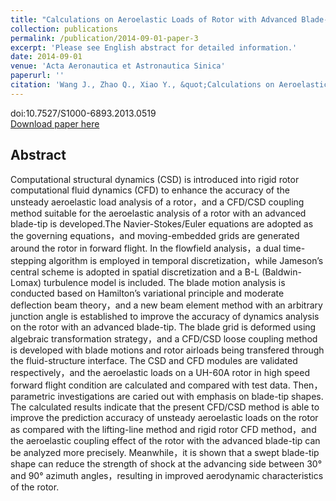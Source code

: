 ```yaml
---
title: "Calculations on Aeroelastic Loads of Rotor with Advanced Blade-tip Based on CFD/CSD Coupling Method"
collection: publications
permalink: /publication/2014-09-01-paper-3
excerpt: 'Please see English abstract for detailed information.'
date: 2014-09-01
venue: 'Acta Aeronautica et Astronautica Sinica'
paperurl: ''
citation: 'Wang J., Zhao Q., Xiao Y., &quot;Calculations on Aeroelastic Loads of Rotor with Advanced Blade-tip Based on CFD/CSD Coupling Method&quot;, <i>Acta Aeronautica et Astronautica Sinica</i>, vol.35, no.9, p.2426-2437, 2014.'
---
```

doi:10.7527/S1000-6893.2013.0519  
[Download paper here](http://hkxb.buaa.edu.cn/CN/10.7527/S1000-6893.2013.0519)

Abstract
--------
Computational structural dynamics (CSD) is introduced into rigid rotor computational fluid dynamics (CFD) to enhance the accuracy of the unsteady aeroelastic load analysis of a rotor，and a CFD/CSD coupling method suitable for the aeroelastic analysis of a rotor with an advanced blade-tip is developed.The Navier-Stokes/Euler equations are adopted as the governing equations，and moving-embedded grids are generated around the rotor in forward flight. In the flowfield analysis，a dual time-stepping algorithm is employed in temporal discretization，while Jameson’s central scheme is adopted in spatial discretization and a B-L (Baldwin-Lomax) turbulence model is included. The blade motion analysis is conducted based on Hamilton’s variational principle and moderate deflection beam theory，and a new beam element method with an arbitrary junction angle is established to improve the accuracy of dynamics analysis on the rotor with an advanced blade-tip. The blade grid is deformed using algebraic transformation strategy，and a CFD/CSD loose coupling method is developed with blade motions and rotor airloads being transfered through the fluid-structure interface. The CSD and CFD modules are validated respectively，and the aeroelastic loads on a UH-60A rotor in high speed forward flight condition are calculated and compared with test data. Then，parametric investigations are caried out with emphasis on blade-tip shapes. The calculated results indicate that the present CFD/CSD method is able to improve the prediction accuracy of unsteady aeroelastic loads on the rotor as compared with the lifting-line method and rigid rotor CFD method，and the aeroelastic coupling effect of the rotor with the advanced blade-tip can be analyzed more precisely. Meanwhile，it is shown that a swept blade-tip shape can reduce the strength of shock at the advancing side between 30° and 90° azimuth angles，resulting in improved aerodynamic characteristics of the rotor.